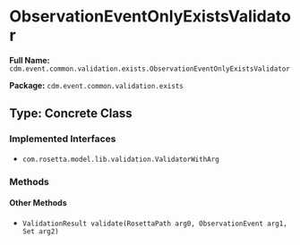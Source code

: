 # ObservationEventOnlyExistsValidator

**Full Name:** `cdm.event.common.validation.exists.ObservationEventOnlyExistsValidator`

**Package:** `cdm.event.common.validation.exists`

## Type: Concrete Class

### Implemented Interfaces

- `com.rosetta.model.lib.validation.ValidatorWithArg`

### Methods

#### Other Methods

- `ValidationResult validate(RosettaPath arg0, ObservationEvent arg1, Set arg2)`

